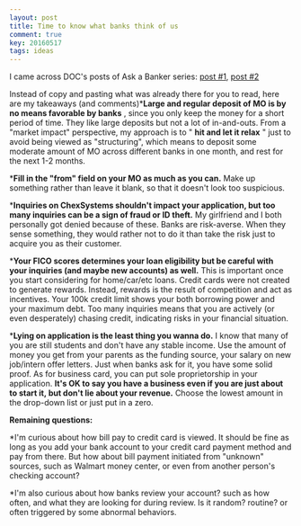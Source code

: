 ```yaml
---
layout: post
title: Time to know what banks think of us
comment: true
key: 20160517
tags: ideas
---
```


I came across DOC's posts of 
Ask a Banker series: 
[post #1](http://www.doctorofcredit.com/ask-a-banker-your-questions-answered/), 
[post #2](http://www.doctorofcredit.com/ask-banker-questions-answered-2-mo-accounts-gamers-gift-cards-loan-eligibility/)

Instead of copy and pasting what was already there for you to read, here are my takeaways (and comments)***Large and regular deposit of MO is by no means favorable by banks**
, since you only keep the money for a short period of time. They like large deposits but not a lot of in-and-outs. From a "market impact" perspective, my approach is to "
**hit and let it relax**
" just to avoid being viewed as "structuring", which means to deposit some moderate amount of MO across different banks in one month, and rest for the next 1-2 months.

	
***Fill in the "from" field on your MO as much as you can.**
 Make up something rather than leave it blank, so that it doesn't look too suspicious.

	
***Inquiries on ChexSystems shouldn't impact your application, but too many inquiries can be a sign of fraud or ID theft.**
 My girlfriend and I both personally got denied because of these. Banks are risk-averse. When they sense something, they would rather not to do it than take the risk just to acquire you as their customer.

	
***Your FICO scores determines your loan eligibility but be careful with your inquiries (and maybe new accounts) as well.**
 This is important once you start considering for home/car/etc loans. Credit cards were not created to generate rewards. Instead, rewards is the result of competition and act as incentives. Your 100k credit limit shows your both borrowing power and your maximum debt. Too many inquiries means that you are actively (or even desperately) chasing credit, indicating risks in your financial situation.

	
***Lying on application is the least thing you wanna do.**
 I know that many of you are still students and don't have any stable income. Use the amount of money you get from your parents as the funding source, your salary on new job/intern offer letters. Just when banks ask for it, you have some solid proof. As for business card, you can put sole proprietorship in your application. 
**It's OK to say you have a business even if you are just about to start it, but don't lie about your revenue.**
 Choose the lowest amount in the drop-down list or just put in a zero.

**Remaining questions:**


*I'm curious about how bill pay to credit card is viewed. It should be fine as long as you add your bank account to your credit card payment method and pay from there. But how about bill payment initiated from "unknown" sources, such as Walmart money center, or even from another person's checking account?

	
*I'm also curious about how banks review your account? such as how often, and what they are looking for during review. Is it random? routine? or often triggered by some abnormal behaviors.
